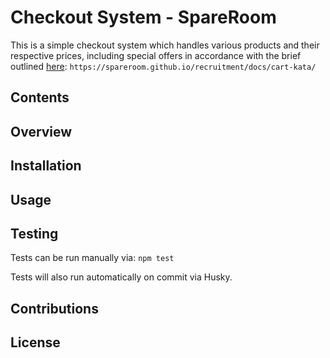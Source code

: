 # Checkout System - SpareRoom

This is a simple checkout system which handles various products and their respective prices, including special offers in accordance with the brief outlined [here](https://spareroom.github.io/recruitment/docs/cart-kata/):
```https://spareroom.github.io/recruitment/docs/cart-kata/``` 

## Contents



## Overview


## Installation


## Usage


## Testing
Tests can be run manually via:
```npm test```

Tests will also run automatically on commit via Husky.

## Contributions


## License

